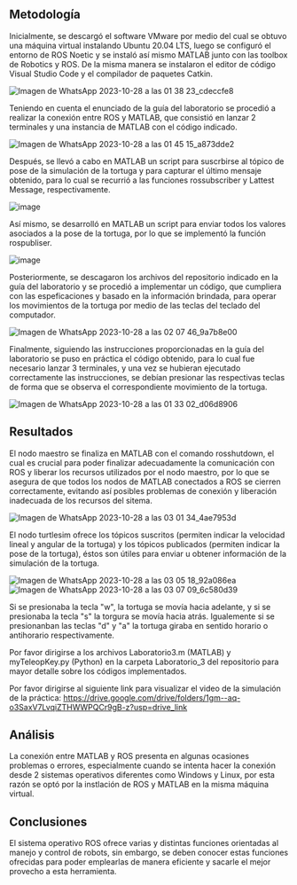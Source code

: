 ## Metodología

Inicialmente, se descargó el software VMware por medio del cual se obtuvo una máquina virtual instalando Ubuntu 20.04 LTS, luego se configuró el entorno de ROS Noetic y se instaló así mismo MATLAB junto con las toolbox de Robotics y ROS. De la misma manera se instalaron el editor de código Visual Studio Code y el compilador de paquetes Catkin.

![Imagen de WhatsApp 2023-10-28 a las 01 38 23_cdeccfe8](https://github.com/SaraC27/Laboratorios_Robotica/assets/80609467/a411e822-fd8f-41a2-86fc-f6f424afd094)

Teniendo en cuenta el enunciado de la guía del laboratorio se procedió a realizar la conexión entre ROS y MATLAB, que consistió en lanzar 2 terminales y una instancia de MATLAB con el código indicado.

![Imagen de WhatsApp 2023-10-28 a las 01 45 15_a873dde2](https://github.com/SaraC27/Laboratorios_Robotica/assets/80609467/730f1d8f-eb32-4808-9405-11e4da6c83e1)

Después, se llevó a cabo en MATLAB un script para suscrbirse al tópico de pose de la simulación de la tortuga y para capturar el último mensaje obtenido, para lo cual se recurrió a las funciones rossubscriber y Lattest Message, respectivamente.

![image](https://github.com/SaraC27/Laboratorios_Robotica/assets/49196938/8c1af787-6e80-4a53-886a-dac441e16495)

Así mismo, se desarrolló en MATLAB un script para enviar todos los valores asociados a la pose de la tortuga, por lo que se implementó la función rospubliser.

![image](https://github.com/SaraC27/Laboratorios_Robotica/assets/49196938/de7fd856-c1f8-42ac-877f-a5cb08d56abf)

Posteriormente, se descagaron los archivos del repositorio indicado en la guía del laboratorio y se procedió a implementar un código, que cumpliera con las espeficaciones y basado en la información brindada, para operar los movimientos de la tortuga por medio de las teclas del teclado del computador.

![Imagen de WhatsApp 2023-10-28 a las 02 07 46_9a7b8e00](https://github.com/SaraC27/Laboratorios_Robotica/assets/80609467/18070737-a8ca-486d-b749-fb25b5dba74c)

Finalmente, siguiendo las instrucciones proporcionadas en la guía del laboratorio se puso en práctica el código obtenido, para lo cual fue necesario lanzar 3 terminales, y una vez se hubieran ejecutado correctamente las instrucciones, se debían presionar las respectivas teclas de forma que se observa el correspondiente movimiento de la tortuga.

![Imagen de WhatsApp 2023-10-28 a las 01 33 02_d06d8906](https://github.com/SaraC27/Laboratorios_Robotica/assets/80609467/478c44c5-8527-4029-bc0e-a35bd284d256)


## Resultados

El nodo maestro se finaliza en MATLAB con el comando rosshutdown, el cual es crucial para poder finalizar adecuadamente la comunicación con ROS y liberar los recursos utilizados por el nodo maestro, por lo que se asegura de que todos los nodos de MATLAB conectados a ROS se cierren correctamente, evitando así posibles problemas de conexión y liberación inadecuada de los recursos del sitema.

![Imagen de WhatsApp 2023-10-28 a las 03 01 34_4ae7953d](https://github.com/SaraC27/Laboratorios_Robotica/assets/80609467/d0a80b33-bd89-4d49-b500-369a7c10ca12)

El nodo turtlesim ofrece los tópicos suscritos (permiten indicar la velocidad lineal y angular de la tortuga) y los tópicos publicados (permiten indicar la pose de la tortuga), éstos son útiles para enviar u obtener información de la simulación de la tortuga.

![Imagen de WhatsApp 2023-10-28 a las 03 05 18_92a086ea](https://github.com/SaraC27/Laboratorios_Robotica/assets/80609467/cab50859-1ad6-4299-8edf-6bfaae91628c)
![Imagen de WhatsApp 2023-10-28 a las 03 07 09_6c580d39](https://github.com/SaraC27/Laboratorios_Robotica/assets/80609467/9e83ca2c-2dc1-436d-854e-7913426fd6b0)

Si se presionaba la tecla "w", la tortuga se movía hacia adelante, y si se presionaba la tecla "s" la torgura se movía hacia atrás. Igualemente si se presionanban las teclas "d" y "a" la tortuga giraba en sentido horario o antihorario respectivamente.

Por favor dirigirse a los archivos Laboratorio3.m (MATLAB) y myTeleopKey.py (Python) en la carpeta Laboratorio_3 del repositorio para mayor detalle sobre los códigos implementados.

Por favor dirigirse al siguiente link para visualizar el video de la simulación de la práctica:
https://drive.google.com/drive/folders/1gm--aq-o3SaxV7LvqiZTHWWPQCr9gB-z?usp=drive_link


## Análisis

La conexión entre MATLAB y ROS presenta en algunas ocasiones problemas o errores, especialmente cuando se intenta hacer la conexión desde 2 sistemas operativos diferentes como Windows y Linux, por esta razón se optó por la instlación de ROS y MATLAB en la misma máquina virtual.


## Conclusiones

El sistema operativo ROS ofrece varias y distintas funciones orientadas al manejo y control de robots, sin embargo, se deben conocer estas funciones ofrecidas para poder emplearlas de manera eficiente y sacarle el mejor provecho a esta herramienta.
